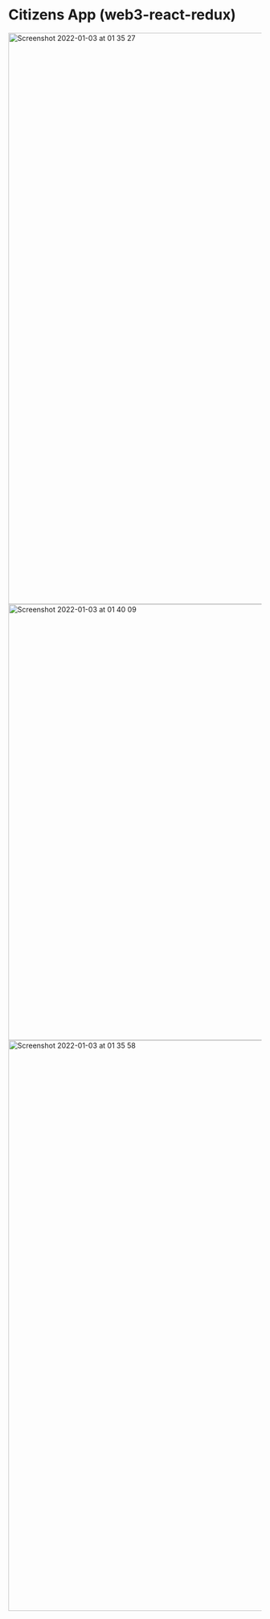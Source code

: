 # Citizens App (web3-react-redux)

<img width="1136" alt="Screenshot 2022-01-03 at 01 35 27" src="https://user-images.githubusercontent.com/14291833/147892382-c1675e77-c5b1-4fd4-bfdc-d252151adc6c.png">

<img width="867" alt="Screenshot 2022-01-03 at 01 40 09" src="https://user-images.githubusercontent.com/14291833/147892385-98fb453a-2c2b-4fa3-9ce8-256b156b8de8.png">

<img width="1135" alt="Screenshot 2022-01-03 at 01 35 58" src="https://user-images.githubusercontent.com/14291833/147892402-d73222b2-815f-48b3-a5a0-16a19e88420f.png">
